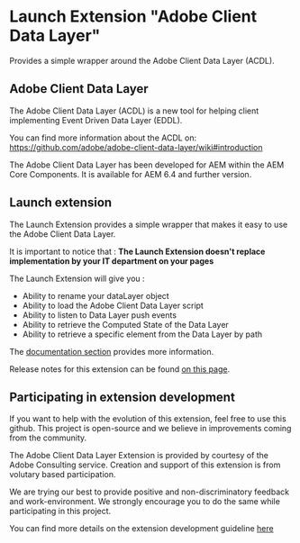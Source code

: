 # Launch Extension "Adobe Client Data Layer"

Provides a simple wrapper around the Adobe Client Data Layer (ACDL).

## Adobe Client Data Layer

The Adobe Client Data Layer (ACDL) is a new tool for helping client implementing Event Driven Data Layer (EDDL).

You can find more information about the ACDL on: https://github.com/adobe/adobe-client-data-layer/wiki#introduction

The Adobe Client Data Layer has been developed for AEM within the AEM Core Components.
It is available for AEM 6.4 and further version.

## Launch extension

The Launch Extension provides a simple wrapper that makes it easy to use the Adobe Client Data Layer.

It is important to notice that :
**The Launch Extension doesn't replace implementation by your IT department on your pages**

The Launch Extension will give you :

* Ability to rename your dataLayer object
* Ability to load the Adobe Client Data Layer script
* Ability to listen to Data Layer push events
* Ability to retrieve the Computed State of the Data Layer
* Ability to retrieve a specific element from the Data Layer by path

The [documentation section](./docs/main.md) provides more information.

Release notes for this extension can be found [on this page](./docs/releases_notes.md).

## Participating in extension development

If you want to help with the evolution of this extension, feel free to use this github.
This project is open-source and we believe in improvements coming from the community.

The Adobe Client Data Layer Extension is provided by courtesy of the Adobe Consulting service.
Creation and support of this extension is from volutary based participation.

We are trying our best to provide positive and non-discriminatory feedback and work-environment. We strongly encourage you to do the same while participating in this project.

You can find more details on the extension development guideline [here](./docs/dev.md)